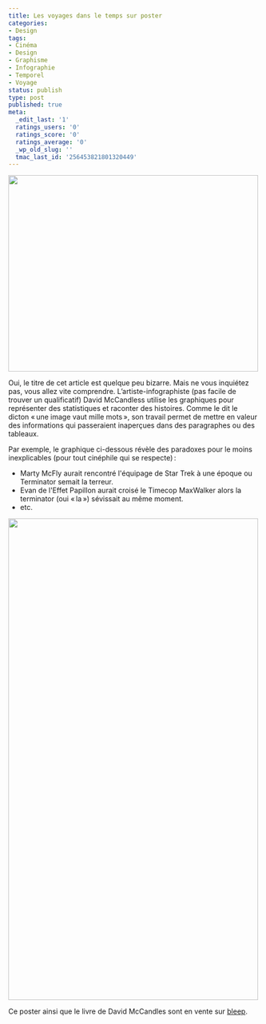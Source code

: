 ```yaml
---
title: Les voyages dans le temps sur poster
categories:
- Design
tags:
- Cinéma
- Design
- Graphisme
- Infographie
- Temporel
- Voyage
status: publish
type: post
published: true
meta:
  _edit_last: '1'
  ratings_users: '0'
  ratings_score: '0'
  ratings_average: '0'
  _wp_old_slug: ''
  tmac_last_id: '256453821801320449'
---
```

<img class="alignnone size-medium wp-image-2591" title="Les couleurs et les culturs" src="https://dlgjp9x71cipk.cloudfront.net/2010/11/955_coloursculture-500x393.png" alt="" width="500" height="393" />

Oui, le titre de cet article est quelque peu bizarre. Mais ne vous inquiétez pas, vous allez vite comprendre. L’artiste-infographiste (pas facile de trouver un qualificatif) David McCandless utilise les graphiques pour représenter des statistiques et raconter des histoires. Comme le dit le dicton « une image vaut mille mots », son travail permet de mettre en valeur des informations qui passeraient inaperçues dans des paragraphes ou des tableaux.

<!--more-->

Par exemple, le graphique ci-dessous révèle des paradoxes pour le moins inexplicables (pour tout cinéphile qui se respecte) :
<ul>
	<li>Marty McFly aurait rencontré l'équipage de Star Trek à une époque ou Terminator semait la terreur.</li>
	<li>Evan de l'Effet Papillon aurait croisé le Timecop MaxWalker alors la terminator (oui « la ») sévissait au même moment.</li>
	<li>etc.</li>
</ul>
<a href="https://dlgjp9x71cipk.cloudfront.net/2010/11/timetravel_960.jpg"><img class="alignnone size-large wp-image-2590" title="Timetravel" src="https://dlgjp9x71cipk.cloudfront.net/2010/11/timetravel_960-531x1024.jpg" alt="" width="500" height="964" /></a>

Ce poster ainsi que le livre de David McCandles sont en vente sur <a href="http://bleep.com/index.php?page=stock_details&amp;releaseid=328">bleep</a>.
